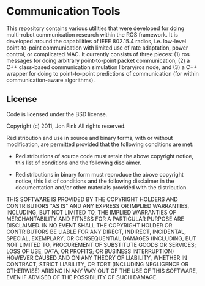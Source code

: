 # Communication Tools

This repository contains various utilities that were developed for doing multi-robot communication research within the ROS framework.  It is developed around the capabilities of IEEE 802.15.4 radios, i.e. low-level point-to-point communication with limited use of rate adaptation, power control, or complicated MAC.  It currently consists of three pieces: (1) ros messages for doing arbitrary point-to-point packet communication, (2) a C++ class-based communication simulation library/ros node, and (3) a C++ wrapper for doing to point-to-point predictions of communication (for within communication-aware algorithms).

## License
Code is licensed under the BSD license.

Copyright (c) 2011, Jon Fink
All rights reserved.

Redistribution and use in source and binary forms, with or without modification, are permitted provided that the following conditions are met:

* Redistributions of source code must retain the above copyright notice, this list of conditions and the following disclaimer.

* Redistributions in binary form must reproduce the above copyright notice, this list of conditions and the following disclaimer in the documentation and/or other materials provided with the distribution.

THIS SOFTWARE IS PROVIDED BY THE COPYRIGHT HOLDERS AND CONTRIBUTORS "AS IS" AND ANY EXPRESS OR IMPLIED WARRANTIES, INCLUDING, BUT NOT LIMITED TO, THE IMPLIED WARRANTIES OF MERCHANTABILITY AND FITNESS FOR A PARTICULAR PURPOSE ARE DISCLAIMED. IN NO EVENT SHALL THE COPYRIGHT HOLDER OR CONTRIBUTORS BE LIABLE FOR ANY DIRECT, INDIRECT, INCIDENTAL, SPECIAL, EXEMPLARY, OR CONSEQUENTIAL DAMAGES (INCLUDING, BUT NOT LIMITED TO, PROCUREMENT OF SUBSTITUTE GOODS OR SERVICES; LOSS OF USE, DATA, OR PROFITS; OR BUSINESS INTERRUPTION) HOWEVER CAUSED AND ON ANY THEORY OF LIABILITY, WHETHER IN CONTRACT, STRICT LIABILITY, OR TORT (INCLUDING NEGLIGENCE OR OTHERWISE) ARISING IN ANY WAY OUT OF THE USE OF THIS SOFTWARE, EVEN IF ADVISED OF THE POSSIBILITY OF SUCH DAMAGE.
